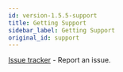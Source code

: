 ```yaml
---
id: version-1.5.5-support
title: Getting Support
sidebar_label: Getting Support
original_id: support
---
```


[Issue tracker](https://github.com/projectbarbel/barbelhisto-core/issues) - Report an issue.
